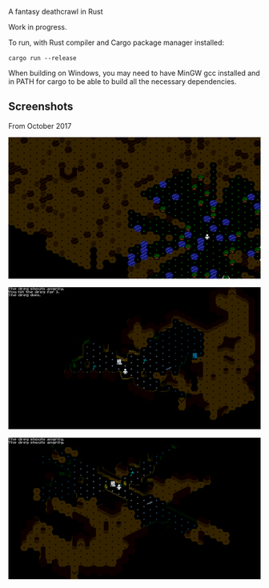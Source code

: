 A fantasy deathcrawl in Rust

Work in progress.

To run, with Rust compiler and Cargo package manager installed:

    cargo run --release

When building on Windows, you may need to have MinGW gcc installed
and in PATH for cargo to be able to build all the necessary
dependencies.

Screenshots
-----------

From October 2017

![shot1](doc/shot4.png)

![shot2](doc/shot5.png)

![shot3](doc/shot6.png)
